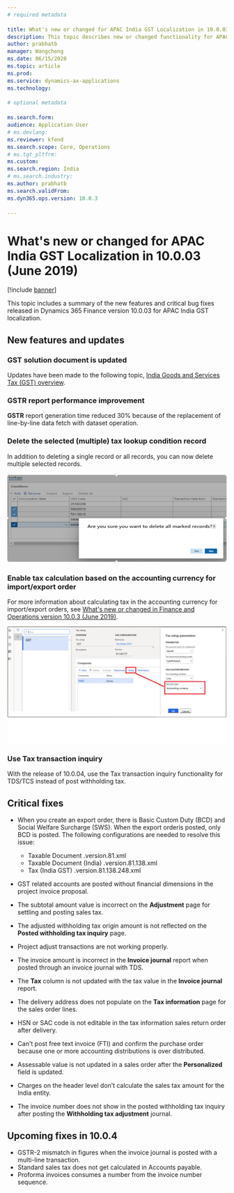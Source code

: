 ```yaml
---
# required metadata

title: What's new or changed for APAC India GST Localization in 10.0.03 (June 2019)
description: This topic describes new or changed functionality for APAC India GST features released in Dynamics 365 Finance version 10.0.03.
author: prabhatb
manager: Wangcheng
ms.date: 06/15/2020
ms.topic: article
ms.prod: 
ms.service: dynamics-ax-applications
ms.technology: 

# optional metadata

ms.search.form: 
audience: Application User
# ms.devlang: 
ms.reviewer: kfend
ms.search.scope: Core, Operations
# ms.tgt_pltfrm: 
ms.custom: 
ms.search.region: India
# ms.search.industry: 
ms.author: prabhatb
ms.search.validFrom: 
ms.dyn365.ops.version: 10.0.3

---
```


# What's new or changed for APAC India GST Localization in 10.0.03 (June 2019)

[!include [banner](../includes/banner.md)]

This topic includes a summary of the new features and critical bug fixes released in Dynamics 365 Finance version 10.0.03 for APAC India GST localization. 

## New features and updates
### GST solution document is updated 
Updates have been made to the following topic, [India Goods and Services Tax (GST) overview](apac-ind-gst.md).

### GSTR report performance improvement
**GSTR** report generation time reduced 30% because of the replacement of line-by-line data fetch with dataset operation.
 
### Delete the selected (multiple) tax lookup condition record
In addition to deleting a single record or all records, you can now delete multiple selected records.

![](media/GST-delete-multiple-tax-lookup-1-10-0-03.PNG )

### Enable tax calculation based on the accounting currency for import/export order
For more information about calculating tax in the accounting currency for import/export orders, see [What's new or changed in Finance and Operations version 10.0.3 (June 2019)](../../fin-ops-core/fin-ops/get-started/whats-new-changed-10-0-3.md#calculate-tax-in-accounting-currency-for-importexport-order).

![](media/GST-tax-based-accounting-currency-2-10-0-03.png	)

### Use Tax transaction inquiry 
With the release of 10.0.04, use the Tax transaction inquiry functionality for TDS/TCS instead of post withholding tax.

## Critical fixes 

- When you create an export order, there is Basic Custom Duty (BCD) and Social Welfare Surcharge (SWS). When the export orderis posted, only BCD is posted. The following configurations are needed to resolve this issue:
 
  -	Taxable Document .version.81.xml
  -	Taxable Document (India) .version.81.138.xml
  -	Tax (India GST) .version.81.138.248.xml

-	GST related accounts are posted without financial dimensions in the project invoice proposal.
-	The subtotal amount value is incorrect on the **Adjustment** page for settling and posting sales tax.
-	The adjusted withholding tax origin amount is not reflected on the **Posted withholding tax inquiry** page.
-	Project adjust transactions are not working properly.
-	The invoice amount is incorrect in the **Invoice journal** report when posted through an invoice journal with TDS.
-	The **Tax** column is not updated with the tax value in the **Invoice journal** report.
-	The delivery address does not populate on the **Tax information** page for the sales order lines.
-	HSN or SAC code is not editable in the tax information sales return order after delivery. 
- Can't post free text invoice (FTI) and confirm the purchase order because one or more accounting distributions is over distributed.
-	Assessable value is not updated in a sales order after the **Personalized** field is updated.
-	Charges on the header level don’t calculate the sales tax amount for the India entity.
-	The invoice number does not show in the posted withholding tax inquiry after posting the **Withholding tax adjustment** journal.

## Upcoming fixes in 10.0.4 

- GSTR-2 mismatch in figures when the invoice journal is posted with a multi-line transaction.
-	Standard sales tax does not get calculated in Accounts payable.
-	Proforma invoices consumes a number from the invoice number sequence. 
